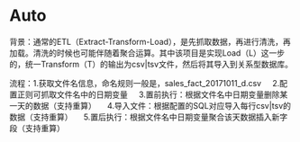 # Auto

背景：通常的ETL（Extract-Transform-Load），是先抓取数据，再进行清洗，再加载。清洗的时候也可能伴随着聚合运算。其中该项目是实现Load（L）这一步的，统一Transform（T）的输出为csv|tsv文件，然后将其导入到关系型数据库。

流程：1.获取文件名信息，命名规则一般是，sales_fact_20171011_d.csv
     2.配置正则可抓取文件名中的日期变量
     3.置前执行：根据文件名中日期变量删除某一天的数据（支持重算）
     4.导入文件：根据配置的SQL对应导入每行csv|tsv的数据（支持重算）
     5.置后执行：根据文件名中日期变量聚合该天数据插入新字段（支持重算）
